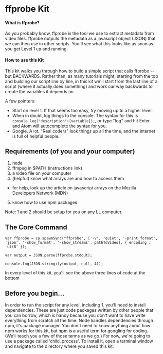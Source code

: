 # ffprobe Kit

#### What is ffprobe?
As you probably know, ffprobe is the tool we use to extract metadata from video files. ffprobe outputs the metadata as a javascript object (JSON) that we can then use in other scripts. You'll see what this looks like as soon as you get Level 1 up and running.

#### How to use this Kit
This kit walks you through how to build a simple script that calls ffprobe -- but BACKWARDS. Rather than, as many tutorials might, starting from the top and building our script line by line, in this kit we'll start from the last line of a script (where it actually does something) and work our way backwards to create the variables it depends on.

A few pointers:
  * Start on level 1. If that seems too easy, try moving up to a higher level.
  * When in doubt, log things to the console. The syntax for this is `console.log("description"+[variable]);`, or type "log" and hit Enter and Atom will autocomplete the syntax for you.
  * Google. A lot. "Real coders" look things up all the time, and the internet is full of helpful people.

## Requirements (of you and your computer)
1. node
2. ffmpeg in $PATH (instructions link)
3. a video file on your computer
4. (helpful) know what arrays are and how to access them
  * for help, look up the article on javascript arrays on the Mozilla Developers Network (MDN)
5. know how to use npm packages

Note: 1 and 2 should be setup for you on any LL computer.

## The Core Command
```
var ffprobe = cp.spawnSync("ffprobe", ['-v', 'quiet', '-print_format', 'json', '-show_format', '-show_streams', pathToVideo], { encoding : 'utf8' });

var output = JSON.parse(ffprobe.stdout);

console.log(JSON.stringify(output, null, 4));
```

In every level of this kit, you'll see the above three lines of code at the bottom

## Before you begin...

In order to run the script for any level, including 1, you'll need to install dependencies. These are just code packages written by other people that you can borrow, which is handy because you don't want to have write everything from scratch all the time. Node handles dependencies through npm, it's package manager. You don't need to know anything about how npm works for this kit, but npm is a useful term for googling for coding. (We'll teach you a few of those terms as we go.) For now, we're going to use a package called 'child_process'. To install it, open a terminal window and navigate to the directory where you saved this kit. 
